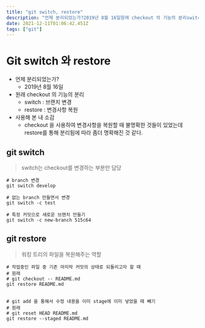 ```yaml
---
title: "git switch, restore"
description: "언제 분리되었는가?2019년 8월 16일원래 checkout 의 기능의 분리switch : 브랜치 변경restore : 변경사항 복원사용해 본 내 소감checkout 을 사용하여 변경사항을 복원할 때 불명확한 것들이 있었는데 restore를 통해 분리됨에 따라 좀더 명"
date: 2021-12-11T01:06:42.451Z
tags: ["git"]
---
```

# Git switch 와 restore

- 언제 분리되었는가?
    - 2019년 8월 16일
- 원래 checkout 의 기능의 분리
  - switch : 브랜치 변경
  - restore : 변경사항 복원
- 사용해 본 내 소감
  - checkout 을 사용하여 변경사항을 복원할 때 불명확한 것들이 있었는데 restore를 통해 분리됨에 따라 좀더 명확해진 것 같다.


## git switch
> switch는 checkout를 변경하는 부분만 담당

```shell
# branch 변경
git switch develop

# 없는 branch 만들면서 변경
git switch -c test

# 특정 커밋으로 새로운 브랜치 만들기
git switch -c new-branch 515c64

```

## git restore
> 워킹 트리의 파일을 복원해주는 역할

```shell
# 작업중인 파일 중 기존 마지막 커밋의 상태로 되돌리고자 할 때
# 원래 
# git checkout -- README.md
git restore README.md


# git add 을 통해서 수정 내용을 이미 stage에 이미 넣었을 때 빼기
# 원래
# git reset HEAD README.md
git restore --staged README.md
```